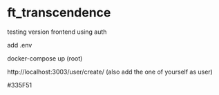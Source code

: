 # ft_transcendence
testing version frontend using auth

add .env

docker-compose up (root)

http://localhost:3003/user/create/<number>
(also add the one of yourself as user)

#335F51
